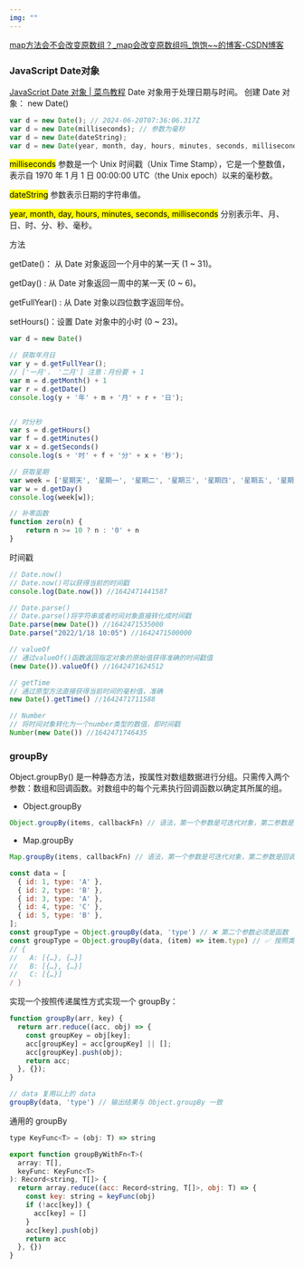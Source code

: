 ```yaml
---
img: ""
---
```


[map方法会不会改变原数组？\_map会改变原数组吗\_饱饱\~\~的博客-CSDN博客](https://blog.csdn.net/m0_58893670/article/details/124370889)

### JavaScript Date对象
[JavaScript Date 对象 | 菜鸟教程](https://www.runoob.com/jsref/jsref-obj-date.html)
Date 对象用于处理日期与时间。
创建 Date 对象： new Date()

```js
var d = new Date(); // 2024-06-20T07:36:06.317Z
var d = new Date(milliseconds); // 参数为毫秒
var d = new Date(dateString);
var d = new Date(year, month, day, hours, minutes, seconds, milliseconds);
```

<mark class="hltr-cyan">milliseconds</mark> 参数是一个 Unix 时间戳（Unix Time Stamp），它是一个整数值，表示自 1970 年 1 月 1 日 00:00:00 UTC（the Unix epoch）以来的毫秒数。

<mark class="hltr-cyan">dateString</mark> 参数表示日期的字符串值。

<mark class="hltr-cyan">year, month, day, hours, minutes, seconds, milliseconds</mark> 分别表示年、月、日、时、分、秒、毫秒。

方法

getDate()： 从 Date 对象返回一个月中的某一天 (1 ~ 31)。

getDay() : 从 Date 对象返回一周中的某一天 (0 ~ 6)。

getFullYear() : 从 Date 对象以四位数字返回年份。

setHours()：设置 Date 对象中的小时 (0 ~ 23)。


```js
var d = new Date()

// 获取年月日
var y = d.getFullYear();
// ['一月'， '二月'] 注意：月份要 + 1
var m = d.getMonth() + 1
var r = d.getDate()
console.log(y + '年' + m + '月' + r + '日');


// 时分秒
var s = d.getHours()
var f = d.getMinutes()
var x = d.getSeconds() 
console.log(s + '时' + f + '分' + x + '秒');

// 获取星期
var week = ['星期天', '星期一', '星期二', '星期三', '星期四', '星期五', '星期六']
var w = d.getDay()
console.log(week[w]);

// 补零函数
function zero(n) {
    return n >= 10 ? n : '0' + n
}
```


时间戳

```js
// Date.now()
// Date.now()可以获得当前的时间戳
console.log(Date.now()) //1642471441587

// Date.parse()
// Date.parse()将字符串或者时间对象直接转化成时间戳
Date.parse(new Date()) //1642471535000
Date.parse("2022/1/18 10:05") //1642471500000

// valueOf
// 通过valueOf()函数返回指定对象的原始值获得准确的时间戳值
(new Date()).valueOf() //1642471624512

// getTime
// 通过原型方法直接获得当前时间的毫秒值，准确
new Date().getTime() //1642471711588

// Number
// 将时间对象转化为一个number类型的数值，即时间戳
Number(new Date()) //1642471746435
```


### groupBy

Object.groupBy() 是一种静态方法，按属性对数组数据进行分组。只需传入两个参数：数组和回调函数。对数组中的每个元素执行回调函数以确定其所属的组。

- Object.groupBy
```js
Object.groupBy(items, callbackFn) // 语法，第一个参数是可迭代对象，第二参数是回调函数
```

- Map.groupBy
```js
Map.groupBy(items, callbackFn) // 语法，第一个参数是可迭代对象，第二参数是回调函数
```


```js
const data = [
  { id: 1, type: 'A' },
  { id: 2, type: 'B' },
  { id: 3, type: 'A' },
  { id: 4, type: 'C' },
  { id: 5, type: 'B' },
];
const groupType = Object.groupBy(data, 'type') // ❌ 第二个参数必须是函数
const groupType = Object.groupBy(data, (item) => item.type) // ✅ 按照类型进行分类， 并且 type 就是 group 的 key 值。
// {
//   A: [{…}, {…}]
//   B: [{…}, {…}]
//   C: [{…}]
/ }

```

实现一个按照传递属性方式实现一个 groupBy：

```js
function groupBy(arr, key) {
  return arr.reduce((acc, obj) => {
    const groupKey = obj[key];
    acc[groupKey] = acc[groupKey] || [];
    acc[groupKey].push(obj);
    return acc;
  }, {});
}

// data 复用以上的 data
groupBy(data, 'type') // 输出结果与 Object.groupBy 一致
```

通用的 groupBy

```js
type KeyFunc<T> = (obj: T) => string

export function groupByWithFn<T>(
  array: T[],
  keyFunc: KeyFunc<T>
): Record<string, T[]> {
  return array.reduce((acc: Record<string, T[]>, obj: T) => {
    const key: string = keyFunc(obj)
    if (!acc[key]) {
      acc[key] = []
    }
    acc[key].push(obj)
    return acc
  }, {})
}
```